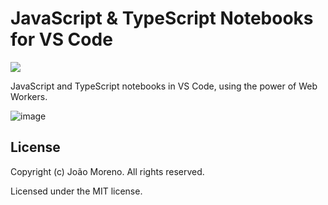# JavaScript & TypeScript Notebooks for VS Code

[![](https://vsmarketplacebadge.apphb.com/version-short/joaomoreno.javascript-notebooks.svg)](https://marketplace.visualstudio.com/items?itemName=joaomoreno.javascript-notebooks)

JavaScript and TypeScript notebooks in VS Code, using the power of Web Workers.

![image](https://user-images.githubusercontent.com/22350/146595770-f1eb7454-6625-4a39-b8f5-7f6154756618.png)

## License

Copyright (c) João Moreno. All rights reserved.

Licensed under the MIT license.
